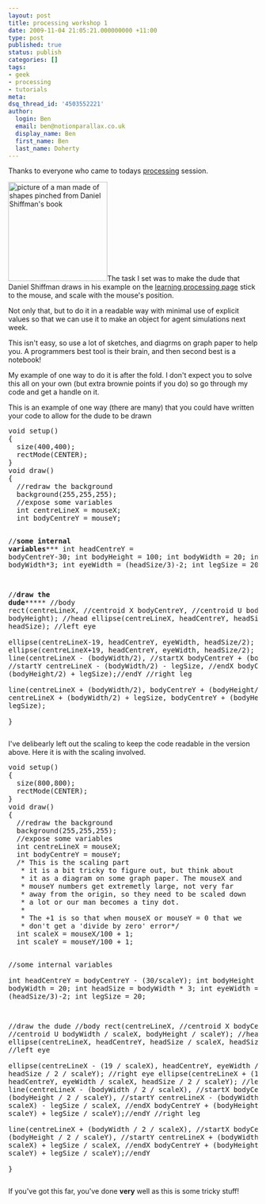 ```yaml
---
layout: post
title: processing workshop 1
date: 2009-11-04 21:05:21.000000000 +11:00
type: post
published: true
status: publish
categories: []
tags:
- geek
- processing
- tutorials
meta:
dsq_thread_id: '4503552221'
author:
  login: Ben
  email: ben@notionparallax.co.uk
  display_name: Ben
  first_name: Ben
  last_name: Doherty
---
```

<p>Thanks to everyone who came to todays <a href="http://www.processing.org">processing</a> session.</p>
<p><a href="http://processing.org/learning/drawing/"><img class="alignleft" src="{{ site.baseurl }}/assets/1.11.jpg" alt="picture of a man made of shapes pinched from Daniel Shiffman's book" width="200" height="200" /></a>The task I set was to make the dude that Daniel Shiffman draws in his example on the <a href="http://processing.org/learning/drawing/"> learning processing page</a> stick to the mouse, and scale with the mouse's position.</p>
<p>Not only that, but to do it in a readable way with minimal use of explicit values so that we can use it to make an object for agent simulations next week.</p>
<p>This isn't easy, so use a lot of sketches, and diagrms on graph paper to help you. A programmers best tool is their brain, and then second best is a notebook!</p>
<p>My example of one way to do it is after the fold. I don't expect you to solve this all on your own (but extra brownie points if you do) so go through my code and get a handle on it.</p>
<p><!--more--></p>
<p>This is an example of one way (there are many) that you could have written your code to allow for the dude to be drawn</p>
<pre name="code" class="java">
void setup()
{
  size(400,400);
  rectMode(CENTER);
}
void draw()
{
  //redraw the background
  background(255,255,255);
  //expose some variables
  int centreLineX = mouseX;
  int bodyCentreY = mouseY;

  //********some internal variables***********
  int headCentreY = bodyCentreY-30;
  int bodyHeight = 100;
  int bodyWidth = 20;
  int headSize = bodyWidth*3;
  int eyeWidth = (headSize/3)-2;
  int legSize = 20;

  //**********draw the dude***************
  //body
  rect(centreLineX, //centroid X
       bodyCentreY, //centroid U
       bodyWidth,
       bodyHeight);
  //head
  ellipse(centreLineX,
          headCentreY,
          headSize,
          headSize);
  //left eye        
  ellipse(centreLineX-19, 
          headCentreY, 
          eyeWidth, 
          headSize/2); 
  //right eye
  ellipse(centreLineX+19, 
          headCentreY, 
          eyeWidth,
          headSize/2); 
  //left leg
  line(centreLineX - (bodyWidth/2),            //startX
       bodyCentreY + (bodyHeight/2),           //startY
       centreLineX - (bodyWidth/2) - legSize,  //endX
       bodyCentreY + (bodyHeight/2) + legSize);//endY
  //right leg       
  line(centreLineX + (bodyWidth/2), 
       bodyCentreY + (bodyHeight/2),
       centreLineX + (bodyWidth/2) + legSize,
       bodyCentreY + (bodyHeight/2) + legSize);        
}
</pre>
<p>I've delibearly left out the scaling to keep the code readable in the version above. Here it is with the scaling involved.</p>
<pre name="code" class="java">void setup()
{
  size(800,800);
  rectMode(CENTER);
}
void draw()
{
  //redraw the background
  background(255,255,255);
  //expose some variables
  int centreLineX = mouseX;
  int bodyCentreY = mouseY;
  /* This is the scaling part
   * it is a bit tricky to figure out, but think about 
   * it as a diagram on some graph paper. The mouseX and 
   * mouseY numbers get extremetly large, not very far 
   * away from the origin, so they need to be scaled down 
   * a lot or our man becomes a tiny dot.
   *
   * The +1 is so that when mouseX or mouseY = 0 that we 
   * don't get a 'divide by zero' error*/
  int scaleX = mouseX/100 + 1;
  int scaleY = mouseY/100 + 1;
  
  //some internal variables  
  int headCentreY = bodyCentreY - (30/scaleY);
  int bodyHeight = 100;
  int bodyWidth = 20;
  int headSize = bodyWidth * 3;
  int eyeWidth = (headSize/3)-2;
  int legSize = 20;
  
  //draw the dude
  //body
  rect(centreLineX, //centroid X
       bodyCentreY, //centroid U
       bodyWidth / scaleX,
       bodyHeight / scaleY);
  //head
  ellipse(centreLineX,
          headCentreY,
          headSize / scaleX,
          headSize / scaleY);
  //left eye        
  ellipse(centreLineX - (19 / scaleX), 
          headCentreY, 
          eyeWidth / scaleX, 
          headSize / 2 / scaleY); 
  //right eye
  ellipse(centreLineX + (19 / scaleX), 
          headCentreY, 
          eyeWidth / scaleX,
          headSize / 2 / scaleY); 
  //left leg
  line(centreLineX - (bodyWidth  / 2 / scaleX), //startX
       bodyCentreY + (bodyHeight / 2 / scaleY), //startY
       centreLineX - (bodyWidth  / 2 / scaleX) - legSize / scaleX,  //endX
       bodyCentreY + (bodyHeight / 2 / scaleY) + legSize / scaleY);//endY
  //right leg       
  line(centreLineX + (bodyWidth  / 2 / scaleX), //startX
       bodyCentreY + (bodyHeight / 2 / scaleY), //startY
       centreLineX + (bodyWidth  / 2 / scaleX) + legSize / scaleX,  //endX
       bodyCentreY + (bodyHeight / 2 / scaleY) + legSize / scaleY);//endY       
}
</pre>
<p>If you've got this far, you've done <strong>very</strong> well as this is some tricky stuff!</p>
